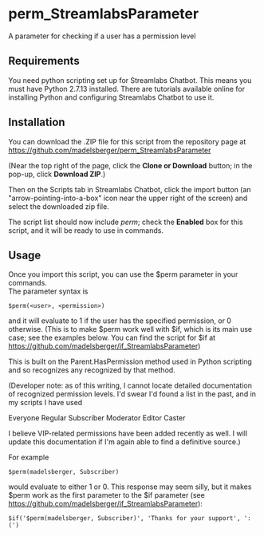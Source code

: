 # perm_StreamlabsParameter

A parameter for checking if a user has a permission level

## Requirements

You need python scripting set up for Streamlabs Chatbot.  This means you must
have Python 2.7.13 installed.  There are tutorials available online for
installing Python and configuring Streamlabs Chatbot to use it.

## Installation

You can download the .ZIP file for this script from the repository page at
https://github.com/madelsberger/perm_StreamlabsParameter

(Near the top right of the page, click the **Clone or Download** button; in the
pop-up, click **Download ZIP**.)

Then on the Scripts tab in Streamlabs Chatbot, click the import button (an
"arrow-pointing-into-a-box" icon near the upper right of the screen) and select
the downloaded zip file.

The script list should now include *perm*; check the **Enabled** box for this
script, and it will be ready to use in commands.

## Usage

Once you import this script, you can use the $perm parameter in your commands.  
The parameter syntax is

    $perm(<user>, <permission>)

and it will evaluate to 1 if the user has the specified permission, or 0
otherwise.  (This is to make $perm work well with $if, which is its main use
case; see the examples below.  You can find the script for $if at
https://github.com/madelsberger/if_StreamlabsParameter)

This is built on the Parent.HasPermission method used in Python scripting and
so recognizes any <permission> recognized by that method.

(Developer note: as of this writing, I cannot locate detailed documentation of
recognized permission levels.  I'd swear I'd found a list in the past, and in 
my scripts I have used 

  Everyone
  Regular
  Subscriber
  Moderator
  Editor
  Caster

I believe VIP-related permissions have been added recently as well.  I will
update this documentation if I'm again able to find a definitive source.)

For example

    $perm(madelsberger, Subscriber)

would evaluate to either 1 or 0.  This response may seem silly, but it makes
$perm work as the first parameter to the $if parameter (see
https://github.com/madelsberger/if_StreamlabsParameter):

    $if('$perm(madelsberger, Subscriber)', 'Thanks for your support', ':(')

